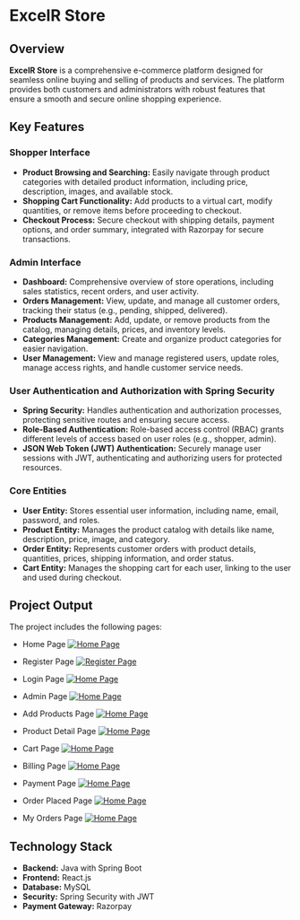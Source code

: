 # ExcelR Store

## Overview

**ExcelR Store** is a comprehensive e-commerce platform designed for seamless online buying and selling of products and services. The platform provides both customers and administrators with robust features that ensure a smooth and secure online shopping experience.

## Key Features

### Shopper Interface
- **Product Browsing and Searching:** Easily navigate through product categories with detailed product information, including price, description, images, and available stock.
- **Shopping Cart Functionality:** Add products to a virtual cart, modify quantities, or remove items before proceeding to checkout.
- **Checkout Process:** Secure checkout with shipping details, payment options, and order summary, integrated with Razorpay for secure transactions.

### Admin Interface
- **Dashboard:** Comprehensive overview of store operations, including sales statistics, recent orders, and user activity.
- **Orders Management:** View, update, and manage all customer orders, tracking their status (e.g., pending, shipped, delivered).
- **Products Management:** Add, update, or remove products from the catalog, managing details, prices, and inventory levels.
- **Categories Management:** Create and organize product categories for easier navigation.
- **User Management:** View and manage registered users, update roles, manage access rights, and handle customer service needs.

### User Authentication and Authorization with Spring Security
- **Spring Security:** Handles authentication and authorization processes, protecting sensitive routes and ensuring secure access.
- **Role-Based Authentication:** Role-based access control (RBAC) grants different levels of access based on user roles (e.g., shopper, admin).
- **JSON Web Token (JWT) Authentication:** Securely manage user sessions with JWT, authenticating and authorizing users for protected resources.

### Core Entities
- **User Entity:** Stores essential user information, including name, email, password, and roles.
- **Product Entity:** Manages the product catalog with details like name, description, price, image, and category.
- **Order Entity:** Represents customer orders with product details, quantities, prices, shipping information, and order status.
- **Cart Entity:** Manages the shopping cart for each user, linking to the user and used during checkout.

## Project Output

The project includes the following pages:
- Home Page <a href="https://i.imgur.com/WE9Bydv.jpg" target="_blank">![Home Page](https://i.imgur.com/WE9Bydv.jpg)</a>

- Register Page <a href="https://i.imgur.com/inF7pM6.png" target="_blank">![Register Page](https://i.imgur.com/inF7pM6.png)</a>

- Login Page <a href="https://i.imgur.com/uoghuWe.jpg" target="_blank">![Home Page](https://i.imgur.com/uoghuWe.jpg)</a>

- Admin Page <a href="https://i.imgur.com/J8JYSfa.jpg" target="_blank">![Home Page](https://i.imgur.com/J8JYSfa.jpg)</a>

- Add Products Page <a href="https://i.imgur.com/p93IYL3.jpg" target="_blank">![Home Page](https://i.imgur.com/p93IYL3.jpg)</a>

- Product Detail Page <a href="https://i.imgur.com/zMe1cia.jpg" target="_blank">![Home Page](https://i.imgur.com/zMe1cia.jpg)</a>

- Cart Page <a href="https://i.imgur.com/D3WRgzw.jpg" target="_blank">![Home Page](https://i.imgur.com/D3WRgzw.jpg)</a>

- Billing Page <a href="https://i.imgur.com/6XnO75l.jpg" target="_blank">![Home Page](https://i.imgur.com/6XnO75l.jpg)</a>

- Payment Page <a href="https://i.imgur.com/mXebOiu.jpg" target="_blank">![Home Page](https://i.imgur.com/mXebOiu.jpg)</a>

- Order Placed Page <a href="https://i.imgur.com/CSM5JgC.jpg" target="_blank">![Home Page](https://i.imgur.com/CSM5JgC.jpg)</a>

- My Orders Page <a href="https://i.imgur.com/CSM5JgC.jpg" target="_blank">![Home Page](https://i.imgur.com/CSM5JgC.jpg)</a>

## Technology Stack

- **Backend:** Java with Spring Boot
- **Frontend:** React.js
- **Database:** MySQL
- **Security:** Spring Security with JWT
- **Payment Gateway:** Razorpay

